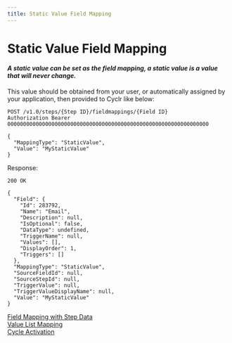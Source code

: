```yaml
---
title: Static Value Field Mapping
---
```


# Static Value Field Mapping #

#### _**A static value can be set as the field mapping, a static value is a value that will never change.**_

This value should be obtained from your user, or automatically assigned by your application, then provided to Cyclr like below:

    POST /v1.0/steps/{Step ID}/fieldmappings/{Field ID}
    Authorization Bearer 0000000000000000000000000000000000000000000000000000000000000000 

    {
      "MappingType": "StaticValue",
      "Value": "MyStaticValue"
    }

Response:

    200 OK

    {
      "Field": {
        "Id": 283792,
        "Name": "Email",
        "Description": null,
        "IsOptional": false,
        "DataType": undefined,
        "TriggerName": null,
        "Values": [],
        "DisplayOrder": 1,
        "Triggers": []
      },
      "MappingType": "StaticValue",
      "SourceFieldId": null,
      "SourceStepId": null,
      "TriggerValue": null,
      "TriggerValueDisplayName": null,
      "Value": "MyStaticValue"
    }

[Field Mapping with Step Data](./field-mapping-with-step-data)  
[Value List Mapping](./value-list-mapping)  
[Cycle Activation](./cycle-activation)
